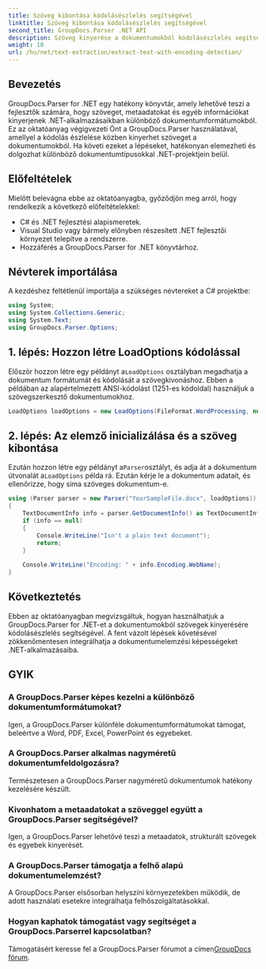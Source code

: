 ```yaml
---
title: Szöveg kibontása kódolásészlelés segítségével
linktitle: Szöveg kibontása kódolásészlelés segítségével
second_title: GroupDocs.Parser .NET API
description: Szöveg kinyerése a dokumentumokból kódolásészlelés segítségével a GroupDocs.Parser for .NET segítségével. Hatékonyan elemezheti a különböző formátumokat .NET-alkalmazásaiban.
weight: 10
url: /hu/net/text-extraction/extract-text-with-encoding-detection/
---
```

## Bevezetés
GroupDocs.Parser for .NET egy hatékony könyvtár, amely lehetővé teszi a fejlesztők számára, hogy szöveget, metaadatokat és egyéb információkat kinyerjenek .NET-alkalmazásaikban különböző dokumentumformátumokból. Ez az oktatóanyag végigvezeti Önt a GroupDocs.Parser használatával, amellyel a kódolás észlelése közben kinyerhet szöveget a dokumentumokból. Ha követi ezeket a lépéseket, hatékonyan elemezheti és dolgozhat különböző dokumentumtípusokkal .NET-projektjein belül.
## Előfeltételek
Mielőtt belevágna ebbe az oktatóanyagba, győződjön meg arról, hogy rendelkezik a következő előfeltételekkel:
- C# és .NET fejlesztési alapismeretek.
- Visual Studio vagy bármely előnyben részesített .NET fejlesztői környezet telepítve a rendszerre.
- Hozzáférés a GroupDocs.Parser for .NET könyvtárhoz.

## Névterek importálása
A kezdéshez feltétlenül importálja a szükséges névtereket a C# projektbe:
```csharp
using System;
using System.Collections.Generic;
using System.Text;
using GroupDocs.Parser.Options;
```
## 1. lépés: Hozzon létre LoadOptions kódolással
 Először hozzon létre egy példányt a`LoadOptions` osztályban megadhatja a dokumentum formátumát és kódolását a szövegkivonáshoz. Ebben a példában az alapértelmezett ANSI-kódolást (1251-es kódoldal) használjuk a szövegszerkesztő dokumentumokhoz.
```csharp
LoadOptions loadOptions = new LoadOptions(FileFormat.WordProcessing, null, null, Encoding.GetEncoding(1251));
```
## 2. lépés: Az elemző inicializálása és a szöveg kibontása
 Ezután hozzon létre egy példányt a`Parser`osztályt, és adja át a dokumentum útvonalát a`LoadOptions` példa rá. Ezután kérje le a dokumentum adatait, és ellenőrizze, hogy sima szöveges dokumentum-e.
```csharp
using (Parser parser = new Parser("YourSampleFile.docx", loadOptions))
{
    TextDocumentInfo info = parser.GetDocumentInfo() as TextDocumentInfo;
    if (info == null)
    {
        Console.WriteLine("Isn't a plain text document");
        return;
    }
    
    Console.WriteLine("Encoding: " + info.Encoding.WebName);
}
```

## Következtetés
Ebben az oktatóanyagban megvizsgáltuk, hogyan használhatjuk a GroupDocs.Parser for .NET-et a dokumentumokból szövegek kinyerésére kódolásészlelés segítségével. A fent vázolt lépések követésével zökkenőmentesen integrálhatja a dokumentumelemzési képességeket .NET-alkalmazásaiba.

## GYIK
### A GroupDocs.Parser képes kezelni a különböző dokumentumformátumokat?
Igen, a GroupDocs.Parser különféle dokumentumformátumokat támogat, beleértve a Word, PDF, Excel, PowerPoint és egyebeket.
### A GroupDocs.Parser alkalmas nagyméretű dokumentumfeldolgozásra?
Természetesen a GroupDocs.Parser nagyméretű dokumentumok hatékony kezelésére készült.
### Kivonhatom a metaadatokat a szöveggel együtt a GroupDocs.Parser segítségével?
Igen, a GroupDocs.Parser lehetővé teszi a metaadatok, strukturált szövegek és egyebek kinyerését.
### A GroupDocs.Parser támogatja a felhő alapú dokumentumelemzést?
A GroupDocs.Parser elsősorban helyszíni környezetekben működik, de adott használati esetekre integrálhatja felhőszolgáltatásokkal.
### Hogyan kaphatok támogatást vagy segítséget a GroupDocs.Parserrel kapcsolatban?
Támogatásért keresse fel a GroupDocs.Parser fórumot a címen[GroupDocs fórum](https://forum.groupdocs.com/c/parser/17).